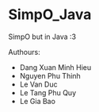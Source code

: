 # SimpO_Java

SimpO but in Java :3

Authours:
- Dang Xuan Minh Hieu
- Nguyen Phu Thinh
- Le Van Duc
- Le Tang Phu Quy
- Le Gia Bao

